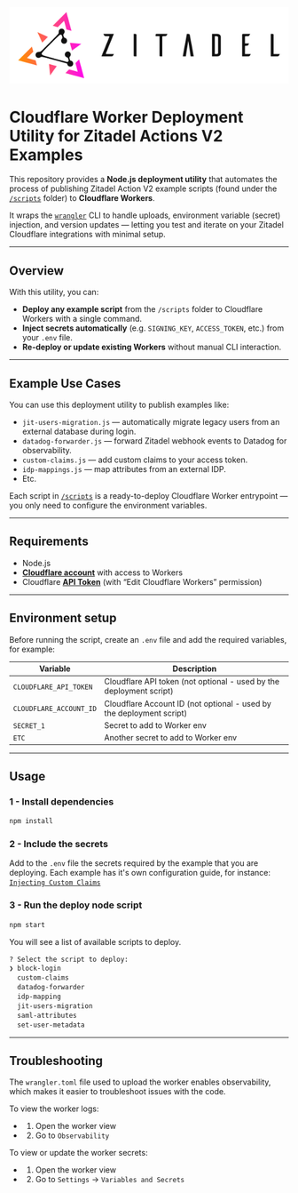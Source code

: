 <p align="center">
    <img src="../assets/logo.png" alt="Zitadel Logo" max-height="200px" width="auto" />
</p>

# Cloudflare Worker Deployment Utility for **Zitadel Actions V2 Examples**

This repository provides a **Node.js deployment utility** that automates the process of publishing Zitadel Action V2 example scripts (found under the [`/scripts`](/actions-v2-cloudflare-workers/scripts/) folder) to **Cloudflare Workers**.  

It wraps the [`wrangler`](https://developers.cloudflare.com/workers/wrangler/) CLI to handle uploads, environment variable (secret) injection, and version updates — letting you test and iterate on your Zitadel Cloudflare integrations with minimal setup.

---

## Overview

With this utility, you can:

- **Deploy any example script** from the `/scripts` folder to Cloudflare Workers with a single command.  
- **Inject secrets automatically** (e.g. `SIGNING_KEY`, `ACCESS_TOKEN`, etc.) from your `.env` file.  
- **Re-deploy or update existing Workers** without manual CLI interaction.  

---

## Example Use Cases

You can use this deployment utility to publish examples like:

- `jit-users-migration.js` — automatically migrate legacy users from an external database during login.  
- `datadog-forwarder.js` — forward Zitadel webhook events to Datadog for observability.  
- `custom-claims.js` — add custom claims to your access token.
- `idp-mappings.js` — map attributes from an external IDP.
- Etc.

Each script in [`/scripts`](/actions-v2-cloudflare-workers/scripts/) is a ready-to-deploy Cloudflare Worker entrypoint — you only need to configure the environment variables.

---

## Requirements

- Node.js
- [**Cloudflare account**](https://www.cloudflare.com/) with access to Workers
- Cloudflare [**API Token**](https://developers.cloudflare.com/fundamentals/api/get-started/create-token/) (with “Edit Cloudflare Workers” permission)

---

## Environment setup

Before running the script, create an `.env` file and add the required variables, for example:

| Variable | Description |
|-----------|--------------|
| `CLOUDFLARE_API_TOKEN` | Cloudflare API token (not optional - used by the deployment script) |
| `CLOUDFLARE_ACCOUNT_ID` | Cloudflare Account ID (not optional - used by the deployment script) |
| `SECRET_1` | Secret to add to Worker env |
| `ETC` | Another secret to add to Worker env |

---

## Usage

### 1 - Install dependencies
```bash
npm install
```

### 2 - Include the secrets
Add to the `.env` file the secrets required by the example that you are deploying. Each example has it's own configuration guide, for instance: [`Injecting Custom Claims`](/actions-v2-cloudflare-workers/CUSTOM-CLAIMS.md#environment-variables)

### 3 - Run the deploy node script
```bash
npm start
```

You will see a list of available scripts to deploy.

```bash
? Select the script to deploy:
❯ block-login
  custom-claims
  datadog-forwarder
  idp-mapping
  jit-users-migration
  saml-attributes
  set-user-metadata
```

---

## Troubleshooting
The `wrangler.toml` file used to upload the worker enables observability, which makes it easier to troubleshoot issues with the code. 

To view the worker logs:
- 1. Open the worker view
- 2. Go to `Observability`

To view or update the worker secrets:
- 1. Open the worker view
- 2. Go to `Settings` → `Variables and Secrets`



